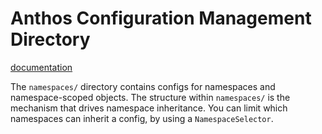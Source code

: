 # Anthos Configuration Management Directory

[documentation](https://cloud.google.com/anthos-config-management/docs/repo)

The `namespaces/` directory contains configs for namespaces and namespace-scoped
objects. The structure within `namespaces/` is the mechanism that drives
namespace inheritance. You can limit which namespaces can inherit a config, 
by using a `NamespaceSelector`.